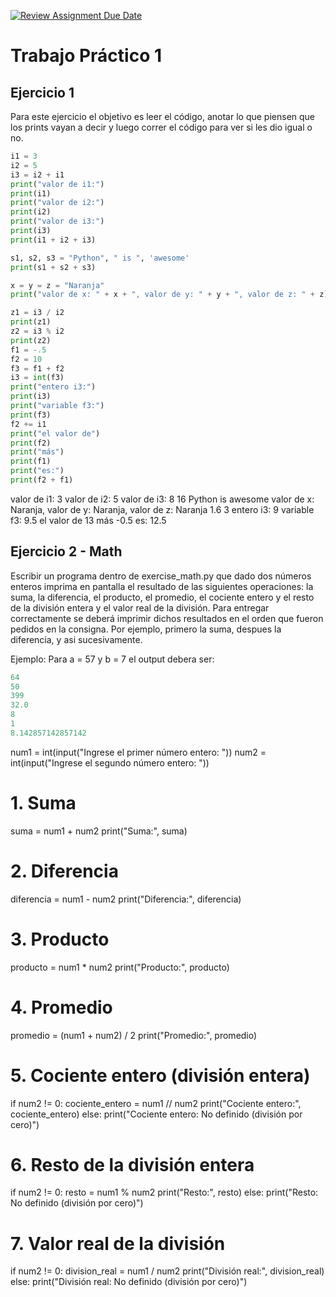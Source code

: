 [![Review Assignment Due Date](https://classroom.github.com/assets/deadline-readme-button-22041afd0340ce965d47ae6ef1cefeee28c7c493a6346c4f15d667ab976d596c.svg)](https://classroom.github.com/a/WZSesQx9)
# Trabajo Práctico 1

## Ejercicio 1

Para este ejercicio el objetivo es leer el código, anotar lo que piensen que los prints vayan a decir y luego correr el código para ver si les dio igual o no.

```python
i1 = 3
i2 = 5
i3 = i2 + i1
print("valor de i1:")
print(i1)
print("valor de i2:")
print(i2)
print("valor de i3:")
print(i3)
print(i1 + i2 + i3)

s1, s2, s3 = "Python", " is ", 'awesome'
print(s1 + s2 + s3)

x = y = z = "Naranja"
print("valor de x: " + x + ", valor de y: " + y + ", valor de z: " + z)

z1 = i3 / i2
print(z1)
z2 = i3 % i2
print(z2)
f1 = -.5
f2 = 10
f3 = f1 + f2
i3 = int(f3)
print("entero i3:")
print(i3)
print("variable f3:")
print(f3)
f2 += i1
print("el valor de")
print(f2)
print("más")
print(f1)
print("es:")
print(f2 + f1)

```
valor de i1:
3
valor de i2:
5
valor de i3:
8
16
Python is awesome
valor de x: Naranja, valor de y: Naranja, valor de z: Naranja
1.6
3
entero i3:
9
variable f3:
9.5
el valor de
13
más
-0.5
es:
12.5
## Ejercicio 2 - Math

Escribir un programa dentro de exercise_math.py que dado dos números enteros imprima en pantalla el resultado de las siguientes operaciones: la suma, la diferencia, el producto, el promedio, el cociente entero y el resto de la división entera y el valor real de la división. Para entregar correctamente se deberá imprimir dichos resultados en el orden que fueron pedidos en la consigna. Por ejemplo, primero la suma, despues la diferencia, y asi sucesivamente.

Ejemplo: Para a = 57 y b = 7 el output debera ser:

```python
64
50
399
32.0
8
1
8.142857142857142
```
num1 = int(input("Ingrese el primer número entero: "))
num2 = int(input("Ingrese el segundo número entero: "))

# 1. Suma
suma = num1 + num2
print("Suma:", suma)

# 2. Diferencia
diferencia = num1 - num2
print("Diferencia:", diferencia)

# 3. Producto
producto = num1 * num2
print("Producto:", producto)

# 4. Promedio
promedio = (num1 + num2) / 2
print("Promedio:", promedio)

# 5. Cociente entero (división entera)
if num2 != 0:
    cociente_entero = num1 // num2
    print("Cociente entero:", cociente_entero)
else:
    print("Cociente entero: No definido (división por cero)")

# 6. Resto de la división entera
if num2 != 0:
    resto = num1 % num2
    print("Resto:", resto)
else:
    print("Resto: No definido (división por cero)")

# 7. Valor real de la división
if num2 != 0:
    division_real = num1 / num2
    print("División real:", division_real)
else:
    print("División real: No definido (división por cero)")

